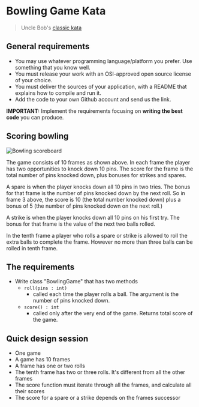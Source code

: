 Bowling Game Kata
=================
> Uncle Bob's [classic kata](http://butunclebob.com/ArticleS.UncleBob.TheBowlingGameKata)

[bowling-score]: http://www.wpclipart.com/recreation/sports/bowling/bowling_scoresheet_example.png "bowling score card"

## General requirements
- You may use whatever programming language/platform you prefer. Use something that you know well.
- You must release your work with an OSI-approved open source license of your choice.
- You must deliver the sources of your application, with a README that explains how to compile and run it.
- Add the code to your own Github account and send us the link.

**IMPORTANT:**  Implement the requirements focusing on **writing the best code** you can produce.

## Scoring bowling

![Bowling scoreboard][bowling-score]

The game consists of 10 frames as shown above. In each frame the player has
two opportunities to knock down 10 pins. The score for the frame is the total
number of pins knocked down, plus bonuses for strikes and spares.

A spare is when the player knocks down all 10 pins in two tries. The bonus for
that frame is the number of pins knocked down by the next roll. So in frame 3
above, the score is 10 (the total number knocked down) plus a bonus of 5 (the
number of pins knocked down on the next roll.)

A strike is when the player knocks down all 10 pins on his first try. The bonus
for that frame is the value of the next two balls rolled.

In the tenth frame a player who rolls a spare or strike is allowed to roll the extra
balls to complete the frame. However no more than three balls can be rolled in
tenth frame.


## The requirements

* Write class "BowlingGame" that has two methods
	- `roll(pins : int)`
		- called each time the player rolls a ball. The argument is the number of pins knocked down.
	- `score() : int`
		- called only after the very end of the game. Returns total score of the game.


## Quick design session

- One game
- A game has 10 frames
- A frame has one or two rolls
- The tenth frame has two or three rolls. It's different from all the other frames
- The score function must iterate through all the frames, and calculate all their scores
- The score for a spare or a strike depends on the frames successor
